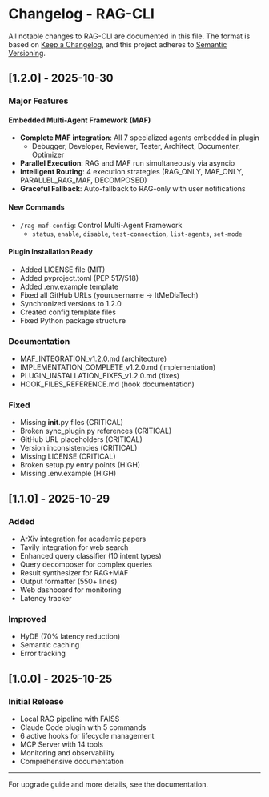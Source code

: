 # Changelog - RAG-CLI

All notable changes to RAG-CLI are documented in this file. The format is based on [Keep a Changelog](https://keepachangelog.com/), and this project adheres to [Semantic Versioning](https://semver.org/).

## [1.2.0] - 2025-10-30

### Major Features

#### Embedded Multi-Agent Framework (MAF)
- **Complete MAF integration**: All 7 specialized agents embedded in plugin
  - Debugger, Developer, Reviewer, Tester, Architect, Documenter, Optimizer
- **Parallel Execution**: RAG and MAF run simultaneously via asyncio
- **Intelligent Routing**: 4 execution strategies (RAG_ONLY, MAF_ONLY, PARALLEL_RAG_MAF, DECOMPOSED)
- **Graceful Fallback**: Auto-fallback to RAG-only with user notifications

#### New Commands
- `/rag-maf-config`: Control Multi-Agent Framework
  - `status`, `enable`, `disable`, `test-connection`, `list-agents`, `set-mode`

#### Plugin Installation Ready
- Added LICENSE file (MIT)
- Added pyproject.toml (PEP 517/518)
- Added .env.example template
- Fixed all GitHub URLs (yourusername -> ItMeDiaTech)
- Synchronized versions to 1.2.0
- Created config template files
- Fixed Python package structure

### Documentation
- MAF_INTEGRATION_v1.2.0.md (architecture)
- IMPLEMENTATION_COMPLETE_v1.2.0.md (implementation)
- PLUGIN_INSTALLATION_FIXES_v1.2.0.md (fixes)
- HOOK_FILES_REFERENCE.md (hook documentation)

### Fixed
- Missing __init__.py files (CRITICAL)
- Broken sync_plugin.py references (CRITICAL)
- GitHub URL placeholders (CRITICAL)
- Version inconsistencies (CRITICAL)
- Missing LICENSE (CRITICAL)
- Broken setup.py entry points (HIGH)
- Missing .env.example (HIGH)

## [1.1.0] - 2025-10-29

### Added
- ArXiv integration for academic papers
- Tavily integration for web search
- Enhanced query classifier (10 intent types)
- Query decomposer for complex queries
- Result synthesizer for RAG+MAF
- Output formatter (550+ lines)
- Web dashboard for monitoring
- Latency tracker

### Improved
- HyDE (70% latency reduction)
- Semantic caching
- Error tracking

## [1.0.0] - 2025-10-25

### Initial Release
- Local RAG pipeline with FAISS
- Claude Code plugin with 5 commands
- 6 active hooks for lifecycle management
- MCP Server with 14 tools
- Monitoring and observability
- Comprehensive documentation

---

For upgrade guide and more details, see the documentation.
